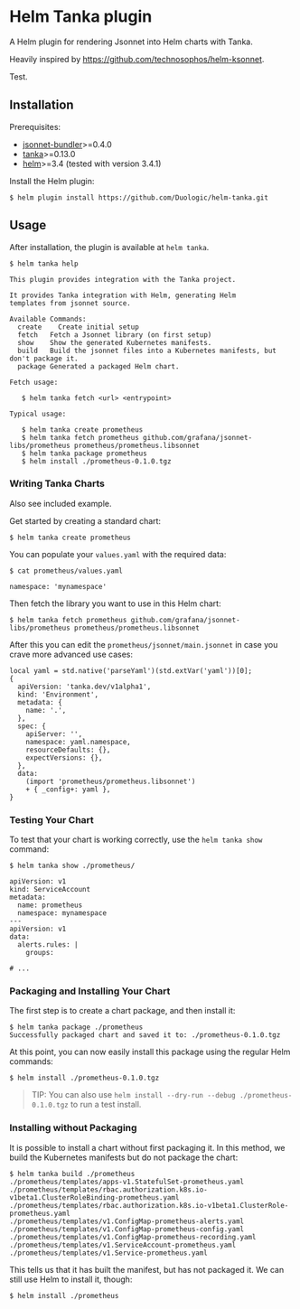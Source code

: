 # Helm Tanka plugin

A Helm plugin for rendering Jsonnet into Helm charts with Tanka.

Heavily inspired by https://github.com/technosophos/helm-ksonnet.

Test.

## Installation

Prerequisites:

* [jsonnet-bundler](https://github.com/jsonnet-bundler/jsonnet-bundler/)>=0.4.0
* [tanka](https://tanka.dev/)>=0.13.0
* [helm](https://helm.sh/)>=3.4 (tested with version 3.4.1)

Install the Helm plugin:

```console
$ helm plugin install https://github.com/Duologic/helm-tanka.git
```

## Usage

After installation, the plugin is available at `helm tanka`.

```console
$ helm tanka help

This plugin provides integration with the Tanka project.

It provides Tanka integration with Helm, generating Helm
templates from jsonnet source.

Available Commands:
  create    Create initial setup
  fetch   Fetch a Jsonnet library (on first setup)
  show    Show the generated Kubernetes manifests.
  build   Build the jsonnet files into a Kubernetes manifests, but don't package it.
  package Generated a packaged Helm chart.

Fetch usage:

   $ helm tanka fetch <url> <entrypoint>

Typical usage:

   $ helm tanka create prometheus
   $ helm tanka fetch prometheus github.com/grafana/jsonnet-libs/prometheus prometheus/prometheus.libsonnet
   $ helm tanka package prometheus
   $ helm install ./prometheus-0.1.0.tgz 

```

### Writing Tanka Charts

Also see included example.

Get started by creating a standard chart:

```console
$ helm tanka create prometheus
```

You can populate your `values.yaml` with the required data:

```console
$ cat prometheus/values.yaml

namespace: 'mynamespace'
```

Then fetch the library you want to use in this Helm chart:

```console
$ helm tanka fetch prometheus github.com/grafana/jsonnet-libs/prometheus prometheus/prometheus.libsonnet
```

After this you can edit the `prometheus/jsonnet/main.jsonnet` in case you crave more advanced use cases:

```jsonnet
local yaml = std.native('parseYaml')(std.extVar('yaml'))[0];
{
  apiVersion: 'tanka.dev/v1alpha1',
  kind: 'Environment',
  metadata: {
    name: '.',
  },
  spec: {
    apiServer: '',
    namespace: yaml.namespace,
    resourceDefaults: {},
    expectVersions: {},
  },
  data:
    (import 'prometheus/prometheus.libsonnet')
    + { _config+: yaml },
}
```


### Testing Your Chart

To test that your chart is working correctly, use the `helm tanka show` command:

```console
$ helm tanka show ./prometheus/

apiVersion: v1
kind: ServiceAccount
metadata:
  name: prometheus
  namespace: mynamespace
---
apiVersion: v1
data:
  alerts.rules: |
    groups:

# ...
```

### Packaging and Installing Your Chart

The first step is to create a chart package, and then install it:

```console
$ helm tanka package ./prometheus
Successfully packaged chart and saved it to: ./prometheus-0.1.0.tgz
```


At this point, you can now easily install this package using the regular Helm commands:

```console
$ helm install ./prometheus-0.1.0.tgz
```

> TIP: You can also use `helm install --dry-run --debug ./prometheus-0.1.0.tgz` to run a test install.

### Installing without Packaging

It is possible to install a chart without first packaging it. In this method, we build the Kubernetes manifests but do not package the chart:

```console
$ helm tanka build ./prometheus
./prometheus/templates/apps-v1.StatefulSet-prometheus.yaml
./prometheus/templates/rbac.authorization.k8s.io-v1beta1.ClusterRoleBinding-prometheus.yaml
./prometheus/templates/rbac.authorization.k8s.io-v1beta1.ClusterRole-prometheus.yaml
./prometheus/templates/v1.ConfigMap-prometheus-alerts.yaml
./prometheus/templates/v1.ConfigMap-prometheus-config.yaml
./prometheus/templates/v1.ConfigMap-prometheus-recording.yaml
./prometheus/templates/v1.ServiceAccount-prometheus.yaml
./prometheus/templates/v1.Service-prometheus.yaml
```

This tells us that it has built the manifest, but has not packaged it. We can still use Helm to install it, though:

```console
$ helm install ./prometheus
```
